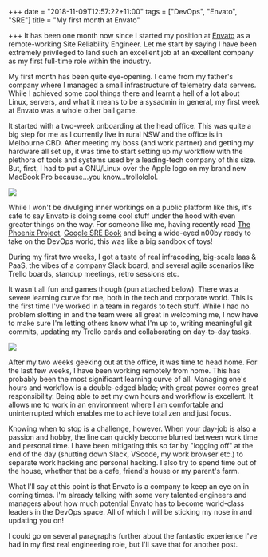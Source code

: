 +++
date = "2018-11-09T12:57:22+11:00"
tags = ["DevOps", "Envato", "SRE"]
title = "My first month at Envato"

+++
It has been one month now since I started my position at [Envato](https://envato.com) as a remote-working Site Reliability Engineer. Let me start by saying I have been extremely privileged to land such an excellent job at an excellent company as my first full-time role within the industry.

My first month has been quite eye-opening. I came from my father's company where I managed a small infrastructure of telemetry data servers. While I achieved some cool things there and learnt a hell of a lot about Linux, servers, and what it means to be a sysadmin in general, my first week at Envato was a whole other ball game.

It started with a two-week onboarding at the head office. This was quite a big step for me as I currently live in rural NSW and the office is in Melbourne CBD. After meeting my boss (and work partner) and getting my hardware all set up, it was time to start setting up my workflow with the plethora of tools and systems used by a leading-tech company of this size. But, first, I had to put a GNU/Linux over the Apple logo on my brand new MacBook Pro because...you know...trollololol.

![](/uploads/IMG_20181008_142723.jpg)

While I won't be divulging inner workings on a public platform like this, it's safe to say Envato is doing some cool stuff under the hood with even greater things on the way. For someone like me, having recently read [The Phoenix Project](https://amzn.to/2qDzgsW), [Google SRE Book](https://amzn.to/2qEvQpD) and being a wide-eyed n00by ready to take on the DevOps world, this was like a big sandbox of toys!

During my first two weeks, I got a taste of real infracoding, big-scale Iaas & PaaS, the vibes of a company Slack board, and several agile scenarios like Trello boards, standup meetings, retro sessions etc.

It wasn't all fun and games though (pun attached below). There was a severe learning curve for me, both in the tech and corporate world. This is the first time I've worked in a team in regards to tech stuff. While I had no problem slotting in and the team were all great in welcoming me, I now have to make sure I'm letting others know what I'm up to, writing meaningful git commits, updating my Trello cards and collaborating on day-to-day tasks.

![](/uploads/43334113_336232433810653_5500691176567773649_n.jpg)

After my two weeks geeking out at the office, it was time to head home. For the last few weeks, I have been working remotely from home. This has probably been the most significant learning curve of all. Managing one's hours and workflow is a double-edged blade; with great power comes great responsibility. Being able to set my own hours and workflow is excellent. It allows me to work in an environment where I am comfortable and uninterrupted which enables me to achieve total zen and just focus.

Knowing when to stop is a challenge, however. When your day-job is also a passion and hobby, the line can quickly become blurred between work time and personal time. I have been mitigating this so far by "logging off" at the end of the day (shutting down Slack, VScode, my work browser etc.) to separate work hacking and personal hacking. I also try to spend time out of the house, whether that be a cafe, friend's house or my parent's farm.

What I'll say at this point is that Envato is a company to keep an eye on in coming times. I'm already talking with some very talented engineers and managers about how much potential Envato has to become world-class leaders in the DevOps space. All of which I will be sticking my nose in and updating you on!

I could go on several paragraphs further about the fantastic experience I've had in my first real engineering role, but I'll save that for another post.